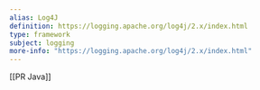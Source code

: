 ```yaml
---
alias: Log4J
definition: https://logging.apache.org/log4j/2.x/index.html 
type: framework
subject: logging
more-info: "https://logging.apache.org/log4j/2.x/index.html"
---
```

[[PR Java]]
